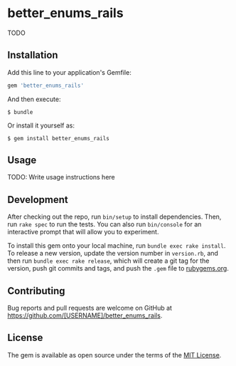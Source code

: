 # better_enums_rails

TODO

## Installation

Add this line to your application's Gemfile:

```ruby
gem 'better_enums_rails'
```

And then execute:

    $ bundle

Or install it yourself as:

    $ gem install better_enums_rails

## Usage

TODO: Write usage instructions here

## Development

After checking out the repo, run `bin/setup` to install dependencies. Then, run `rake spec` to run the tests. You can also run `bin/console` for an interactive prompt that will allow you to experiment.

To install this gem onto your local machine, run `bundle exec rake install`. To release a new version, update the version number in `version.rb`, and then run `bundle exec rake release`, which will create a git tag for the version, push git commits and tags, and push the `.gem` file to [rubygems.org](https://rubygems.org).

## Contributing

Bug reports and pull requests are welcome on GitHub at https://github.com/[USERNAME]/better_enums_rails.

## License

The gem is available as open source under the terms of the [MIT License](https://opensource.org/licenses/MIT).
